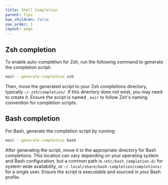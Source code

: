```yaml
---
title: Shell Completion
parent: Tips
has_children: false
nav_order: 1
layout: page
---
```


## Zsh completion

To enable auto-completion for Zsh, run the following command to generate the completion script:

```bash
noir --generate-completion zsh
```

Then, move the generated script to your Zsh completions directory, typically `~/.zsh/completion/`. If this directory does not exist, you may need to create it. Ensure the script is named `_noir` to follow Zsh's naming convention for completion scripts.

## Bash completion

For Bash, generate the completion script by running:

```bash
noir --generate-completion bash
```

After generating the script, move it to the appropriate directory for Bash completions. This location can vary depending on your operating system and Bash configuration, but a common path is `/etc/bash_completion.d/` for system-wide availability, or `~/.local/share/bash-completion/completions/` for a single user. Ensure the script is executable and sourced in your Bash profile.